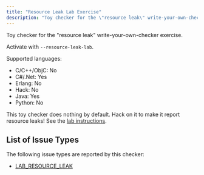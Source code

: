 ```yaml
---
title: "Resource Leak Lab Exercise"
description: "Toy checker for the \"resource leak\" write-your-own-checker exercise."
---
```


Toy checker for the "resource leak" write-your-own-checker exercise.

Activate with `--resource-leak-lab`.

Supported languages:
- C/C++/ObjC: No
- C#/.Net: Yes
- Erlang: No
- Hack: No
- Java: Yes
- Python: No

This toy checker does nothing by default. Hack on it to make it report resource leaks! See the [lab instructions](https://github.com/facebook/infer/blob/main/infer/src/labs/README.md).

## List of Issue Types

The following issue types are reported by this checker:
- [LAB_RESOURCE_LEAK](/docs/all-issue-types#lab_resource_leak)

